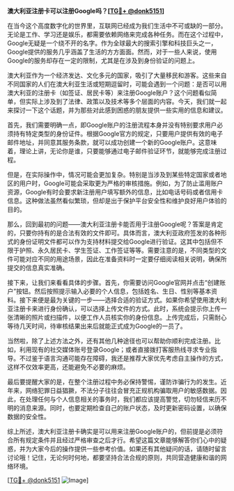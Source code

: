 **澳大利亚注册卡可以注册Google吗？[[TG💪+ @donk5151](https://t.me/s/donk5151)]**

在当今这个高度数字化的世界里，互联网已经成为我们生活中不可或缺的一部分。无论是工作、学习还是娱乐，都需要依赖网络来完成各种任务。而在这个过程中，Google无疑是一个绕不开的名字。作为全球最大的搜索引擎和科技巨头之一，Google提供的服务几乎涵盖了生活的方方面面。然而，对于一些人来说，使用Google的服务却存在一定的限制，尤其是在涉及到身份验证的问题上。

澳大利亚作为一个经济发达、文化多元的国家，吸引了大量移民和游客。这些来自不同国家的人们在澳大利亚生活或短期逗留时，可能会遇到一个问题：是否可以用澳大利亚的注册卡（如签证、居民卡等）来注册Google账户？这个问题看似简单，但实际上涉及到了法律、政策以及技术等多个层面的内容。今天，我们就一起来探讨一下这个话题，并为那些对此感到困惑的朋友提供一些实用的信息和建议。

首先，我们需要明确一点，即Google账户的注册流程本身并没有特别要求用户必须持有特定类型的身份证件。根据Google官方的规定，只要用户提供有效的电子邮件地址，并同意其服务条款，就可以成功创建一个新的Google账户。这意味着，理论上讲，无论你是谁，只要能够通过电子邮件验证环节，就能够完成注册过程。

但是，在实际操作中，情况可能会更加复杂。特别是当涉及到某些特定国家或者地区的用户时，Google可能会采取更为严格的审核措施。例如，为了防止滥用账户资源，Google有时会要求新注册用户填写额外的信息，比如电话号码或者信用卡信息。这种做法虽然看似繁琐，但却是出于保护平台安全性和维护良好用户体验的目的。

那么，回到最初的问题——澳大利亚注册卡能否用于注册Google呢？答案是肯定的，只要你持有的是合法有效的文件即可。具体而言，澳大利亚政府签发的各种形式的身份证明文件都可以作为支持材料提交给Google进行验证。这其中包括但不限于护照、永久居民卡、学生签证、工作签证等等。需要注意的是，不同类型的文件可能对应不同的用途场景，因此在准备资料时一定要仔细阅读相关说明，确保所提交的信息真实准确。

接下来，让我们来看看具体的步骤。首先，你需要访问Google官网并点击“创建账户”按钮。然后按照提示输入必要的个人信息，包括姓名、生日、性别等基本资料。接下来便是最为关键的一步——选择合适的验证方式。如果你希望使用澳大利亚注册卡来进行身份确认，可以选择上传文件的方式。此时，系统会提示你上传一张清晰的照片或扫描件，以便工作人员核实你的身份信息。上传完成后，只需耐心等待几天时间，待审核结果出来后就能正式成为Google的一员了。

当然啦，除了上述方法之外，还有其他几种途径也可以帮助你顺利完成注册。比如，利用现有的社交媒体账号登录Google；或者直接拨打客服热线寻求专业指导。不过鉴于语言沟通可能存在障碍，我还是推荐大家优先考虑自主操作的方式，这样不仅效率更高，还能避免不必要的麻烦。

最后要提醒大家的是，在整个注册过程中务必保持警惕，谨防诈骗行为的发生。近年来，网络犯罪日益猖獗，不法分子往往会冒充正规机构骗取用户的敏感数据。因此，在处理任何与个人信息相关的事务时，我们都应该提高警觉，切勿轻信来历不明的消息来源。同时，也要定期检查自己的账户状态，及时更新密码设置，以确保数据的安全性。

综上所述，澳大利亚注册卡确实是可以用来注册Google账户的，但前提是必须符合所有规定条件并且经过严格审查之后才行。希望这篇文章能够解答你们心中的疑惑，并为大家今后的操作提供一些参考价值。如果还有其他疑问的话，请随时留言讨论哦！记住，无论何时何地，都要坚持合法合规的原则，共同营造健康和谐的网络环境。

[[TG💪+ @donk5151](https://t.me/s/donk5151) ![Image](https://i.postimg.cc/rwNCRYN7/Snipaste-2025-04-30-17-27-05.png)]